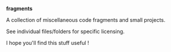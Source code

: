 
**fragments**

A collection of miscellaneous code fragments and small projects. 

See individual files/folders for specific licensing. 

I hope you'll find this stuff useful !

